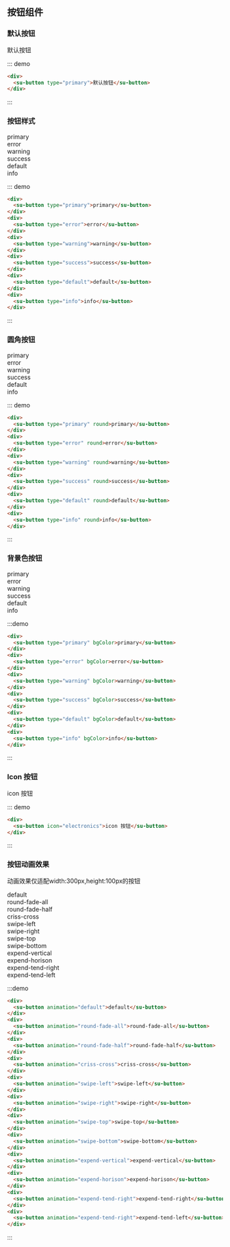 ## 按钮组件

### 默认按钮

<div class="demo-block">
  <div>
    <su-button>默认按钮</su-button>
  </div>
</div>


::: demo
```html
<div>
  <su-button type="primary">默认按钮</su-button>
</div>
```
:::

### 按钮样式
<div class="demo-block">
  <div>
    <su-button type="primary">primary</su-button>
  </div>
  <div>
    <su-button type="error">error</su-button>
  </div>
  <div>
    <su-button type="warning">warning</su-button>
  </div>
  <div>
    <su-button type="success">success</su-button>
  </div>
  <div>
    <su-button type="default">default</su-button>
  </div>
  <div>
    <su-button type="info">info</su-button>
  </div>
</div>

::: demo
```html
<div>
  <su-button type="primary">primary</su-button>
</div>
<div>
  <su-button type="error">error</su-button>
</div>
<div>
  <su-button type="warning">warning</su-button>
</div>
<div>
  <su-button type="success">success</su-button>
</div>
<div>
  <su-button type="default">default</su-button>
</div>
<div>
  <su-button type="info">info</su-button>
</div>
```
:::

### 圆角按钮
<div class="demo-block">
  <div>
    <su-button type="primary" round>primary</su-button>
  </div>
  <div>
    <su-button type="error" round>error</su-button>
  </div>
  <div>
    <su-button type="warning" round>warning</su-button>
  </div>
  <div>
    <su-button type="success" round>success</su-button>
  </div>
  <div>
    <su-button type="default" round>default</su-button>
  </div>
  <div>
    <su-button type="info" round>info</su-button>
  </div>
</div>


::: demo
```html
<div>
  <su-button type="primary" round>primary</su-button>
</div>
<div>
  <su-button type="error" round>error</su-button>
</div>
<div>
  <su-button type="warning" round>warning</su-button>
</div>
<div>
  <su-button type="success" round>success</su-button>
</div>
<div>
  <su-button type="default" round>default</su-button>
</div>
<div>
  <su-button type="info" round>info</su-button>
</div>
```
:::


### 背景色按钮
<div class="demo-block">
  <div>
    <su-button type="primary" bgColor>primary</su-button>
  </div>
  <div>
    <su-button type="error" bgColor>error</su-button>
  </div>
  <div>
    <su-button type="warning" bgColor>warning</su-button>
  </div>
  <div>
    <su-button type="success" bgColor>success</su-button>
  </div>
  <div>
    <su-button type="default" bgColor>default</su-button>
  </div>
  <div>
    <su-button type="info" bgColor>info</su-button>
  </div>
</div>

:::demo

```html
<div>
  <su-button type="primary" bgColor>primary</su-button>
</div>
<div>
  <su-button type="error" bgColor>error</su-button>
</div>
<div>
  <su-button type="warning" bgColor>warning</su-button>
</div>
<div>
  <su-button type="success" bgColor>success</su-button>
</div>
<div>
  <su-button type="default" bgColor>default</su-button>
</div>
<div>
  <su-button type="info" bgColor>info</su-button>
</div>
```
:::

### Icon 按钮

<div class="demo-block">
  <div>
    <su-button icon="electronics">icon 按钮</su-button>
  </div>
</div>


::: demo
```html
<div>
  <su-button icon="electronics">icon 按钮</su-button>
</div>
```
:::

### 按钮动画效果
<div class="demo-block">

  动画效果仅适配width:300px,height:100px的按钮

  <div>
    <su-button animation="default">default</su-button>
  </div>
  <div>
    <su-button animation="round-fade-all">round-fade-all</su-button>
  </div>
  <div>
    <su-button animation="round-fade-half">round-fade-half</su-button>
  </div>
  <div>
    <su-button animation="criss-cross">criss-cross</su-button>
  </div>
  <div>
    <su-button animation="swipe-left">swipe-left</su-button>
  </div>
  <div>
    <su-button animation="swipe-right">swipe-right</su-button>
  </div>
  <div>
    <su-button animation="swipe-top">swipe-top</su-button>
  </div>
  <div>
    <su-button animation="swipe-bottom">swipe-bottom</su-button>
  </div>
  <div>
    <su-button animation="expend-vertical">expend-vertical</su-button>
  </div>
  <div>
    <su-button animation="expend-horison">expend-horison</su-button>
  </div>
  <div>
    <su-button animation="expend-tend-right">expend-tend-right</su-button>
  </div>
  <div>
    <su-button animation="expend-tend-right">expend-tend-left</su-button>
  </div>
</div>


:::demo
```html
<div>
  <su-button animation="default">default</su-button>
</div>
<div>
  <su-button animation="round-fade-all">round-fade-all</su-button>
</div>
<div>
  <su-button animation="round-fade-half">round-fade-half</su-button>
</div>
<div>
  <su-button animation="criss-cross">criss-cross</su-button>
</div>
<div>
  <su-button animation="swipe-left">swipe-left</su-button>
</div>
<div>
  <su-button animation="swipe-right">swipe-right</su-button>
</div>
<div>
  <su-button animation="swipe-top">swipe-top</su-button>
</div>
<div>
  <su-button animation="swipe-bottom">swipe-bottom</su-button>
</div>
<div>
  <su-button animation="expend-vertical">expend-vertical</su-button>
</div>
<div>
  <su-button animation="expend-horison">expend-horison</su-button>
</div>
<div>
  <su-button animation="expend-tend-right">expend-tend-right</su-button>
</div>
<div>
  <su-button animation="expend-tend-right">expend-tend-left</su-button>
</div>
```
:::